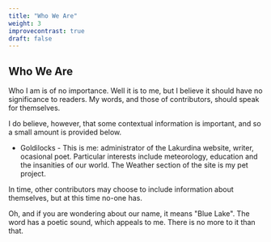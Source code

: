 ```yaml
---
title: "Who We Are"
weight: 3
improvecontrast: true
draft: false
---
```


## Who We Are

Who I am is of no importance. Well it is to me, but I believe it should have no significance to readers. My words, and those of contributors, should speak for themselves.  

I do believe, however, that some contextual information is important, and so a small amount is provided below.

- Goldilocks - This is me: administrator of the Lakurdina website, writer, ocasional poet. Particular interests include meteorology, education and the insanities of our world. The Weather section of the site is my pet project.

In time, other contributors may choose to include information about themselves, but at this time no-one has.  

Oh, and if you are wondering about our name, it means "Blue Lake". The word has a poetic sound, which appeals to me. There is no more to it than that.

